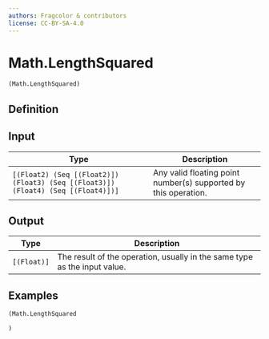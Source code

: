 ```yaml
---
authors: Fragcolor & contributors
license: CC-BY-SA-4.0
---
```



# Math.LengthSquared

```clojure
(Math.LengthSquared)
```


## Definition




## Input

| Type | Description |
|------|-------------|
| `[(Float2) (Seq [(Float2)]) (Float3) (Seq [(Float3)]) (Float4) (Seq [(Float4)])]` | Any valid floating point number(s) supported by this operation. |


## Output

| Type | Description |
|------|-------------|
| `[(Float)]` | The result of the operation, usually in the same type as the input value. |


## Examples

```clojure
(Math.LengthSquared

)
```
